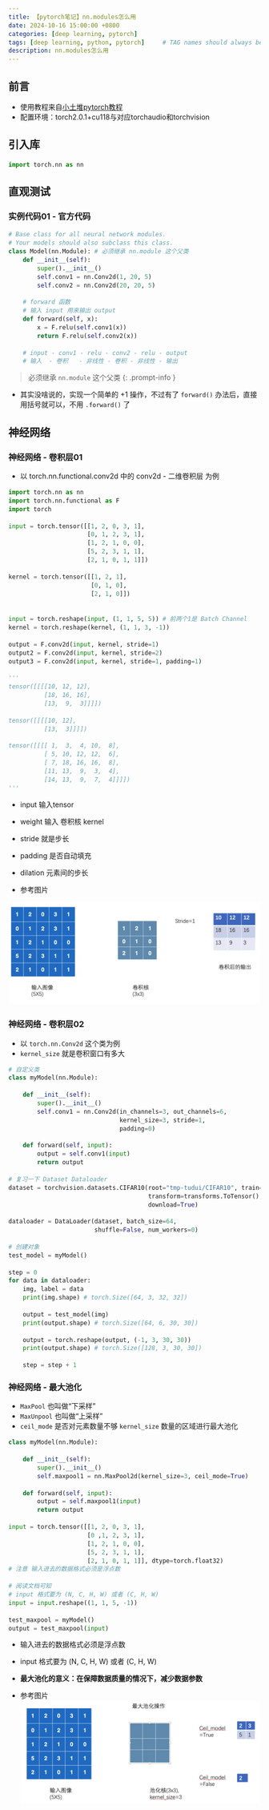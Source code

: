 ```yaml
---
title: 【pytorch笔记】nn.modules怎么用
date: 2024-10-16 15:00:00 +0800
categories: [deep learning, pytorch]
tags: [deep learning, python, pytorch]     # TAG names should always be lowercase
description: nn.modules怎么用
---
```


## 前言
- 使用教程来自[小土堆pytorch教程](https://www.bilibili.com/video/BV1hE411t7RN)
- 配置环境：torch2.0.1+cu118与对应torchaudio和torchvision

## 引入库
```python
import torch.nn as nn
```

## 直观测试

### 实例代码01 - 官方代码
```python
# Base class for all neural network modules.
# Your models should also subclass this class.
class Model(nn.Module): # 必须继承 nn.module 这个父类
    def __init__(self):
        super().__init__()
        self.conv1 = nn.Conv2d(1, 20, 5)
        self.conv2 = nn.Conv2d(20, 20, 5)

    # forward 函数
    # 输入 input 用来输出 output 
    def forward(self, x):
        x = F.relu(self.conv1(x))
        return F.relu(self.conv2(x))
    
    # input - conv1 - relu - conv2 - relu - output
    # 输入  - 卷积   - 非线性 - 卷积 - 非线性 - 输出
```

> 必须继承 `nn.module` 这个父类
{: .prompt-info }

- 其实没啥说的，实现一个简单的 +1 操作，不过有了 `forward()` 办法后，直接用括号就可以，不用 `.forward()` 了

## 神经网络

### 神经网络 - 卷积层01
- 以 torch.nn.functional.conv2d 中的 conv2d - 二维卷积层 为例

```python
import torch.nn as nn
import torch.nn.functional as F
import torch

input = torch.tensor([[1, 2, 0, 3, 1],
                      [0, 1, 2, 3, 1],
                      [1, 2, 1, 0, 0],
                      [5, 2, 3, 1, 1],
                      [2, 1, 0, 1, 1]])

kernel = torch.tensor([[1, 2, 1],
                       [0, 1, 0],
                       [2, 1, 0]])


input = torch.reshape(input, (1, 1, 5, 5)) # 前两个1是 Batch Channel
kernel = torch.reshape(kernel, (1, 1, 3, -1))

output = F.conv2d(input, kernel, stride=1)
output2 = F.conv2d(input, kernel, stride=2)
output3 = F.conv2d(input, kernel, stride=1, padding=1)

'''
tensor([[[[10, 12, 12],
          [18, 16, 16],
          [13,  9,  3]]]])

tensor([[[[10, 12],
          [13,  3]]]])

tensor([[[[ 1,  3,  4, 10,  8],
          [ 5, 10, 12, 12,  6],
          [ 7, 18, 16, 16,  8],
          [11, 13,  9,  3,  4],
          [14, 13,  9,  7,  4]]]])
'''
```

- input 输入tensor
- weight 输入 卷积核 kernel
- stride 就是步长
- padding 是否自动填充
- dilation 元素间的步长

- 参考图片

![卷积层](assets/post_img/2024-10-16-nn_modules_01.png)

### 神经网络 - 卷积层02
- 以 `torch.nn.Conv2d` 这个类为例
- `kernel_size` 就是卷积窗口有多大

```python
# 自定义类
class myModel(nn.Module):

    def __init__(self):
        super().__init__()
        self.conv1 = nn.Conv2d(in_channels=3, out_channels=6,
                               kernel_size=3, stride=1,
                               padding=0)

    def forward(self, input):
        output = self.conv1(input)
        return output

# 复习一下 Dataset Dataloader
dataset = torchvision.datasets.CIFAR10(root="tmp-tudui/CIFAR10", train=False,
                                       transform=transforms.ToTensor(),
                                       download=True)

dataloader = DataLoader(dataset, batch_size=64, 
                        shuffle=False, num_workers=0)

# 创建对象
test_model = myModel()

step = 0
for data in dataloader:
    img, label = data
    print(img.shape) # torch.Size([64, 3, 32, 32])

    output = test_model(img)
    print(output.shape) # torch.Size([64, 6, 30, 30])

    output = torch.reshape(output, (-1, 3, 30, 30))
    print(output.shape) # torch.Size([128, 3, 30, 30])

    step = step + 1

```

### 神经网络 - 最大池化

- `MaxPool` 也叫做“下采样”
- `MaxUnpool` 也叫做“上采样”
- `ceil_mode` 是否对元素数量不够 `kernel_size` 数量的区域进行最大池化

```python
class myModel(nn.Module):

    def __init__(self):
        super().__init__()  
        self.maxpool1 = nn.MaxPool2d(kernel_size=3, ceil_mode=True)

    def forward(self, input):
        output = self.maxpool1(input)
        return output

input = torch.tensor([[1, 2, 0, 3, 1],
                      [0 ,1, 2, 3, 1],
                      [1, 2, 1, 0, 0],
                      [5, 2, 3, 1, 1],
                      [2, 1, 0, 1, 1]], dtype=torch.float32)
# 注意 输入进去的数据格式必须是浮点数

# 阅读文档可知
# input 格式要为 (N, C, H, W) 或者 (C, H, W)
input = input.reshape((1, 1, 5, -1))

test_maxpool = myModel()
output = test_maxpool(input)
```

- 输入进去的数据格式必须是浮点数
- input 格式要为 (N, C, H, W) 或者 (C, H, W)
- **最大池化的意义：在保障数据质量的情况下，减少数据参数**

- 参考图片
![最大池化](assets\post_img\2024-10-16-nn_modules_02.png)

